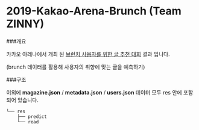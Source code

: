 # 2019-Kakao-Arena-Brunch (Team ZINNY)

###개요

카카오 아레나에서 개최 된 [브런치 사용자를 위한 글 추천 대회](https://arena.kakao.com/c/2) 결과 입니다.

(brunch 데이터를 활용해 사용자의 취향에 맞는 글을 예측하기)



###구조

이외에 **magazine.json** / **metadata.json** / **users.json** 데이터 모두 res 안에 포함되어 있습니다.

~~~
└── res
    ├── predict
    └── read
~~~



